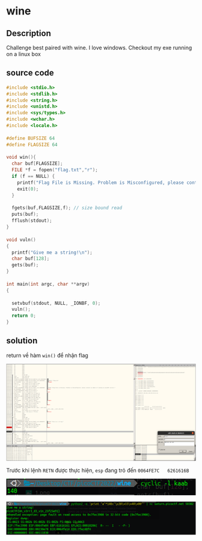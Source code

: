 # wine

## Description

Challenge best paired with wine.
I love windows. Checkout my exe running on a linux box

## source code 

```C
#include <stdio.h>
#include <stdlib.h>
#include <string.h>
#include <unistd.h>
#include <sys/types.h>
#include <wchar.h>
#include <locale.h>

#define BUFSIZE 64
#define FLAGSIZE 64

void win(){
  char buf[FLAGSIZE];
  FILE *f = fopen("flag.txt","r");
  if (f == NULL) {
    printf("Flag File is Missing. Problem is Misconfigured, please contact an Admin if running on picoCTF servers.\n");
    exit(0);
  }

  fgets(buf,FLAGSIZE,f); // size bound read
  puts(buf);
  fflush(stdout);
}

void vuln()
{
  printf("Give me a string!\n");
  char buf[128];
  gets(buf);
}
 
int main(int argc, char **argv)
{

  setvbuf(stdout, NULL, _IONBF, 0);
  vuln();
  return 0;
}
```

## solution

return về hàm `win()` để nhận flag

![1](1.png)

Trước khi lệnh `RETN` được thực hiện, `esp` đang trỏ đến `0064FE7C   6261616B`

![2](2.png)

![3](3.png)